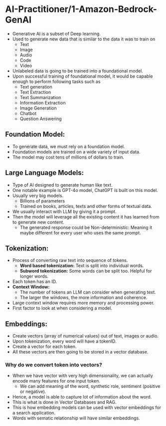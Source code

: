 # AI-Practitioner/1-Amazon-Bedrock-GenAI

- Generative AI is a subset of Deep learning.
- Used to generate new data that is similar to the data it was to train on
  - Text
  - Image
  - Audio
  - Code
  - Video
- Unlabeled data is going to be trained into a foundational model.
- Upon successful training of foundational model, it would be capable enough to perform following tasks such as
  - Text generation
  - Text Extraction
  - Text Summarization
  - Information Extraction
  - Image Generation
  - Chatbot
  - Question Answering

## Foundation Model:
- To generate data, we must rely on a foundation model.
- Foundation models are trained on a wide variety of input data.
- The model may cost tens of millions of dollars to train.

## Large Language Models:
- Type of AI designed to generate human like text.
- One notable example is GPT-4o model, ChatGPT is built on this model.
- Usually very big models.
  - Billions of parameters
  - Trained on books, articles, texts and other forms of textual data.
- We usually interact with LLM by giving it a prompt.
- Then the model will leverage all the existing content it has learned from to generate new content.
  - The generated response could be Non-deterministic: Meaning it maybe different for every user who uses the same prompt.

## Tokenization:
- Process of converting raw text into sequence of tokens.
  - **Word based tokenization:** Text is split into individual words.
  - **Subword tokenization:** Some words can be split too. Helpful for longer words.
- Each token has an ID.
- **Context Window:** 
  - The number of tokens an LLM can consider when generating text.
  - The larger the windows, the more information and coherence.
- Large context window requires more memory and processing power.
- First factor to look at when considering a model.

## Embeddings:
- Create vectors (array of numerical values) out of text, images or audio.
- Upon tokenization, every word will have a tokenID.
- Create a vector for each token.
- All these vectors are then going to be stored in a vector database.

### Why do we convert token into vectors?
- When we have vector with very high dimensionality, we can actually encode many features for one input token.
  - We can add meaning of the word, synthetic role, sentiment (positive or negative).
- Hence, a model is able to capture lot of information about the word.
- This is what is done in Vector Databases and RAG.
- This is how embedding models can be used with vector embeddings for a search application.
- Words with sematic relationship will have similar embeddings.
